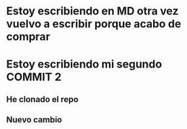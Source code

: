 # Estoy escribiendo en MD otra vez vuelvo a escribir porque acabo de comprar 

# Estoy escribiendo mi segundo COMMIT 2

## He clonado el repo

## Nuevo cambio